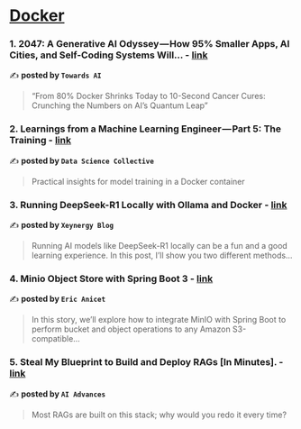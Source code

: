 
<h1><a href=https://medium.com/tag/docker/recommended target="_blank" rel="noopener noreferrer">Docker</a></h1>
<h3>1. 2047: A Generative AI Odyssey — How 95% Smaller Apps, AI Cities, and Self-Coding Systems Will… - <a href="https://medium.com/towards-artificial-intelligence/2047-a-generative-ai-odyssey-how-95-smaller-apps-ai-cities-and-self-coding-systems-will-0df54b9e4e88" target="_blank" rel="noopener noreferrer">link</a></h3>

✍️ **posted by `Towards AI`**

<blockquote>“From 80% Docker Shrinks Today to 10-Second Cancer Cures: Crunching the Numbers on AI’s Quantum Leap”</blockquote>

<h3>2. Learnings from a Machine Learning Engineer — Part 5: The Training - <a href="https://medium.com/data-science-collective/learnings-from-a-machine-learning-engineer-part-5-the-training-87f5e8b18949" target="_blank" rel="noopener noreferrer">link</a></h3>

✍️ **posted by `Data Science Collective`**

<blockquote>Practical insights for model training in a Docker container</blockquote>

<h3>3. Running DeepSeek-R1 Locally with Ollama and Docker - <a href="https://medium.com/xeynergy-blog/running-deepseek-r1-locally-with-ollama-and-docker-9b2b7d05607a" target="_blank" rel="noopener noreferrer">link</a></h3>

✍️ **posted by `Xeynergy Blog`**

<blockquote>Running AI models like DeepSeek-R1 locally can be a fun and a good learning experience. In this post, I’ll show you two different methods…</blockquote>

<h3>4. Minio Object Store with Spring Boot 3 - <a href="https://medium.com/@boottechnologies-ci/minio-object-store-with-spring-boot-3-5a0adbac3eed" target="_blank" rel="noopener noreferrer">link</a></h3>

✍️ **posted by `Eric Anicet`**

<blockquote>In this story, we’ll explore how to integrate MinIO with Spring Boot to perform bucket and object operations to any Amazon S3-compatible…</blockquote>

<h3>5. Steal My Blueprint to Build and Deploy RAGs [In Minutes]. - <a href="https://medium.com/ai-advances/build-and-deploy-rag-llm-adf38e1ae260" target="_blank" rel="noopener noreferrer">link</a></h3>

✍️ **posted by `AI Advances`**

<blockquote>Most RAGs are built on this stack; why would you redo it every time?</blockquote>

